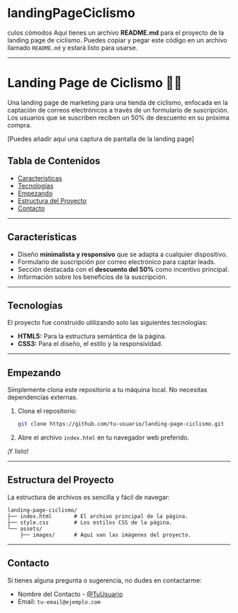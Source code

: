# landingPageCiclismo
culos cómodos
Aquí tienes un archivo **README.md** para el proyecto de la landing page de ciclismo. Puedes copiar y pegar este código en un archivo llamado `README.md` y estará listo para usarse.

-----

# Landing Page de Ciclismo 🚴‍♂️

Una landing page de marketing para una tienda de ciclismo, enfocada en la captación de correos electrónicos a través de un formulario de suscripción. Los usuarios que se suscriben reciben un 50% de descuento en su próxima compra.

[Puedes añadir aquí una captura de pantalla de la landing page]

## Tabla de Contenidos

  - [Características](https://www.google.com/search?q=%23caracter%C3%ADsticas)
  - [Tecnologías](https://www.google.com/search?q=%23tecnolog%C3%ADas)
  - [Empezando](https://www.google.com/search?q=%23empezando)
  - [Estructura del Proyecto](https://www.google.com/search?q=%23estructura-del-proyecto)
  - [Contacto](https://www.google.com/search?q=%23contacto)

-----

## Características

  - Diseño **minimalista y responsivo** que se adapta a cualquier dispositivo.
  - Formulario de suscripción por correo electrónico para captar leads.
  - Sección destacada con el **descuento del 50%** como incentivo principal.
  - Información sobre los beneficios de la suscripción.

-----

## Tecnologías

El proyecto fue construido utilizando solo las siguientes tecnologías:

  - **HTML5:** Para la estructura semántica de la página.
  - **CSS3:** Para el diseño, el estilo y la responsividad.

-----

## Empezando

Simplemente clona este repositorio a tu máquina local. No necesitas dependencias externas.

1.  Clona el repositorio:
    ```sh
    git clone https://github.com/tu-usuario/landing-page-ciclismo.git
    ```
2.  Abre el archivo `index.html` en tu navegador web preferido.

¡Y listo\!

-----

## Estructura del Proyecto

La estructura de archivos es sencilla y fácil de navegar:

```
landing-page-ciclismo/
├── index.html       # El archivo principal de la página.
├── style.css        # Los estilos CSS de la página.
└── assets/
    ├── images/      # Aquí van las imágenes del proyecto.
```

-----

## Contacto

Si tienes alguna pregunta o sugerencia, no dudes en contactarme:

  - Nombre del Contacto - [@TuUsuario](https://www.google.com/search?q=https://twitter.com/TuUsuario)
  - Email: `tu-email@ejemplo.com`
